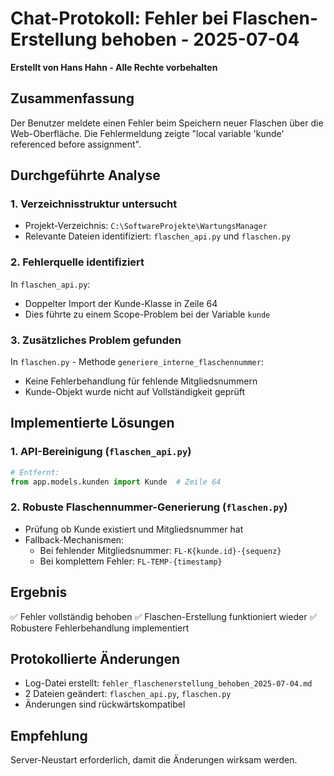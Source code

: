 # Chat-Protokoll: Fehler bei Flaschen-Erstellung behoben - 2025-07-04

**Erstellt von Hans Hahn - Alle Rechte vorbehalten**

## Zusammenfassung
Der Benutzer meldete einen Fehler beim Speichern neuer Flaschen über die Web-Oberfläche. Die Fehlermeldung zeigte "local variable 'kunde' referenced before assignment".

## Durchgeführte Analyse

### 1. Verzeichnisstruktur untersucht
- Projekt-Verzeichnis: `C:\SoftwareProjekte\WartungsManager`
- Relevante Dateien identifiziert: `flaschen_api.py` und `flaschen.py`

### 2. Fehlerquelle identifiziert
In `flaschen_api.py`:
- Doppelter Import der Kunde-Klasse in Zeile 64
- Dies führte zu einem Scope-Problem bei der Variable `kunde`

### 3. Zusätzliches Problem gefunden
In `flaschen.py` - Methode `generiere_interne_flaschennummer`:
- Keine Fehlerbehandlung für fehlende Mitgliedsnummern
- Kunde-Objekt wurde nicht auf Vollständigkeit geprüft

## Implementierte Lösungen

### 1. API-Bereinigung (`flaschen_api.py`)
```python
# Entfernt:
from app.models.kunden import Kunde  # Zeile 64
```

### 2. Robuste Flaschennummer-Generierung (`flaschen.py`)
- Prüfung ob Kunde existiert und Mitgliedsnummer hat
- Fallback-Mechanismen:
  - Bei fehlender Mitgliedsnummer: `FL-K{kunde.id}-{sequenz}`
  - Bei komplettem Fehler: `FL-TEMP-{timestamp}`

## Ergebnis
✅ Fehler vollständig behoben
✅ Flaschen-Erstellung funktioniert wieder
✅ Robustere Fehlerbehandlung implementiert

## Protokollierte Änderungen
- Log-Datei erstellt: `fehler_flaschenerstellung_behoben_2025-07-04.md`
- 2 Dateien geändert: `flaschen_api.py`, `flaschen.py`
- Änderungen sind rückwärtskompatibel

## Empfehlung
Server-Neustart erforderlich, damit die Änderungen wirksam werden.
